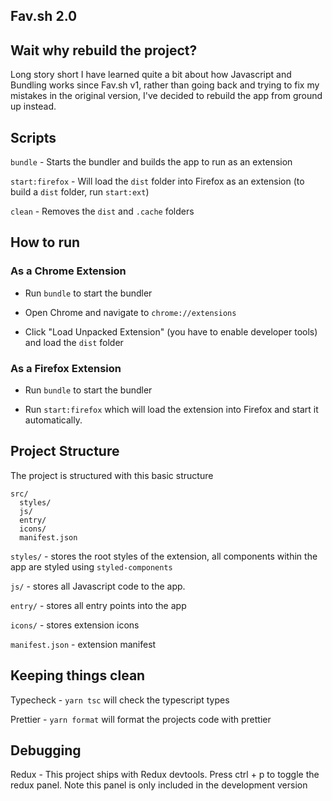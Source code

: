 ## Fav.sh 2.0

## Wait why rebuild the project?

Long story short I have learned quite a bit about how Javascript and Bundling works since Fav.sh v1, rather than going back and trying to fix my mistakes in the original version, I've decided to rebuild the app from ground up instead.

## Scripts

`bundle` - Starts the bundler and builds the app to run as an extension

`start:firefox` - Will load the `dist` folder into Firefox as an extension (to build a `dist` folder, run `start:ext`)

`clean` - Removes the `dist` and `.cache` folders

## How to run

### As a Chrome Extension

- Run `bundle` to start the bundler

- Open Chrome and navigate to `chrome://extensions`

- Click "Load Unpacked Extension" (you have to enable developer tools) and load the `dist` folder

### As a Firefox Extension

- Run `bundle` to start the bundler

- Run `start:firefox` which will load the extension into Firefox and start it automatically.


## Project Structure

The project is structured with this basic structure

```
src/
  styles/
  js/
  entry/
  icons/
  manifest.json

```

`styles/` - stores the root styles of the extension, all components within the app are styled using `styled-components`

`js/` - stores all Javascript code to the app.

`entry/` - stores all entry points into the app

`icons/` - stores extension icons

`manifest.json` - extension manifest


## Keeping things clean

Typecheck - `yarn tsc` will check the typescript types

Prettier - `yarn format` will format the projects code with prettier


## Debugging

Redux - This project ships with Redux devtools. Press ctrl + p to toggle the  redux panel. Note this panel is only included in the development version